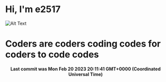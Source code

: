 # Hi, I'm e2517

![Alt Text](https://github.com/E2517/e2517/blob/master/images/background.gif)

# Coders are coders coding codes for coders to code codes

<h4 align="center">Last commit was Mon Feb 20 2023 20:11:41 GMT+0000 (Coordinated Universal Time)</h4>
